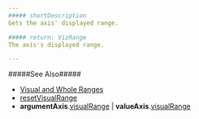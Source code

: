 ```yaml
---
##### shortDescription
Gets the axis' displayed range.

##### return: VizRange
The axis's displayed range.

---
```

#####See Also#####
- [Visual and Whole Ranges](/concepts/05%20Widgets/Chart/20%20Axes/03%20Visual%20and%20Whole%20Ranges.md '/Documentation/Guide/Widgets/Chart/Axes/Visual_and_Whole_Ranges/')
- [resetVisualRange](/api-reference/20%20Data%20Visualization%20Widgets/dxChart/3%20Methods/resetVisualRange().md '/Documentation/ApiReference/Data_Visualization_Widgets/dxChart/Methods/#resetVisualRange')
- **argumentAxis**.[visualRange](/api-reference/20%20Data%20Visualization%20Widgets/dxChart/1%20Configuration/argumentAxis/visualRange '/Documentation/ApiReference/Data_Visualization_Widgets/dxChart/Configuration/argumentAxis/visualRange/') | **valueAxis**.[visualRange](/api-reference/20%20Data%20Visualization%20Widgets/dxChart/1%20Configuration/valueAxis/visualRange '/Documentation/ApiReference/Data_Visualization_Widgets/dxChart/Configuration/valueAxis/visualRange/')